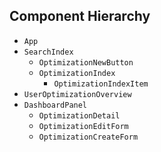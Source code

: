 ## Component Hierarchy

* `App`
* `SearchIndex`
  * `OptimizationNewButton`
  * `OptimizationIndex`
    * `OptimizationIndexItem`
* `UserOptimizationOverview`
* `DashboardPanel`
  * `OptimizationDetail`
  * `OptimizationEditForm`
  * `OptimizationCreateForm`
